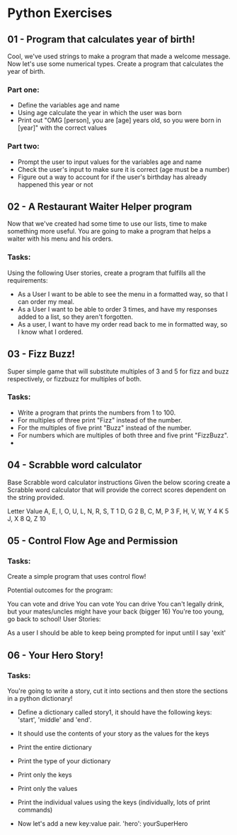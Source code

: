 # Python Exercises
## 01 - Program that calculates year of birth!

Cool, we've used strings to make a program that made a welcome message. Now let's use some numerical types.
Create a program that calculates the year of birth.

### Part one:
- Define the variables age and name
- Using age calculate the year in which the user was born
- Print out "OMG [person], you are [age] years old, so you were born in [year]" with the correct values
### Part two:
- Prompt the user to input values for the variables age and name
- Check the user's input to make sure it is correct (age must be a number)
- Figure out a way to account for if the user's birthday has already happened this year or not


## 02 - A Restaurant Waiter Helper program

Now that we've created had some time to use our lists, time to make something more useful.
You are going to make a program that helps a waiter with his menu and his orders.

### Tasks:
Using the following User stories, create a program that fulfills all the requirements:

- As a User I want to be able to see the menu in a formatted way, so that I can order my meal.
- As a User I want to be able to order 3 times, and have my responses added to a list, so they aren't forgotten.
- As a user, I want to have my order read back to me in formatted way, so I know what I ordered.

## 03 - Fizz Buzz!
Super simple game that will substitute multiples of 3 and 5 for fizz and buzz respectively, or fizzbuzz for multiples of both.

### Tasks:
- Write a program that prints the numbers from 1 to 100.
- For multiples of three print "Fizz" instead of the number.
- For the multiples of five print "Buzz" instead of the number.
- For numbers which are multiples of both three and five print "FizzBuzz".
- 
## 04 - Scrabble word calculator

Base Scrabble word calculator instructions
Given the below scoring create a Scrabble word calculator that will provide the correct scores dependent on the string provided.

Letter                             Value
A, E, I, O, U, L, N, R, S, T       1
D, G                               2
B, C, M, P                         3
F, H, V, W, Y                      4
K                                  5
J, X                               8
Q, Z                               10

## 05 - Control Flow Age and Permission

### Tasks:
Create a simple program that uses control flow!

Potential outcomes for the program:

You can vote and drive
You can vote
You can drive
You can't legally drink, but your mates/uncles might have your back (bigger 16)
You're too young, go back to school!
User Stories:

As a user I should be able to keep being prompted for input until I say 'exit'

## 06 - Your Hero Story!

### Tasks:
You're going to write a story, cut it into sections and then store the sections in a python dictionary!

- Define a dictionary called story1, it should have the following keys:
'start', 'middle' and 'end'.
- It should use the contents of your story as the values for the keys

- Print the entire dictionary

- Print the type of your dictionary

- Print only the keys

- Print only the values

- Print the individual values using the keys (individually, lots of print commands)

- Now let's add a new key:value pair.
'hero': yourSuperHero

